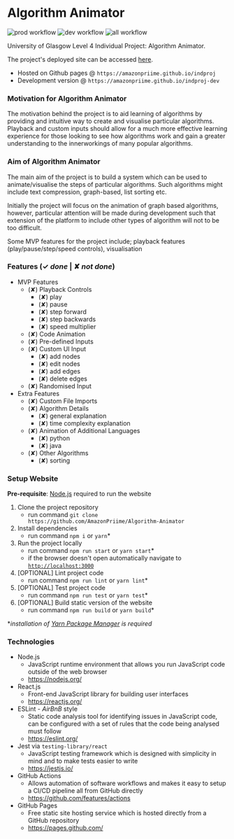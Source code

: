 # Algorithm Animator
![prod workflow](https://github.com/AmazonPriime/Algorithm-Animator/actions/workflows/prod.yml/badge.svg)
![dev workflow](https://github.com/AmazonPriime/Algorithm-Animator/actions/workflows/develop.yml/badge.svg)
![all workflow](https://github.com/AmazonPriime/Algorithm-Animator/actions/workflows/all.yml/badge.svg)

University of Glasgow Level 4 Individual Project: Algorithm Animator.

The project's deployed site can be accessed [here](https://amazonpriime.github.io/indproj).
* Hosted on Github pages @ `https://amazonpriime.github.io/indproj`
* Development version @ `https://amazonpriime.github.io/indproj-dev`

### Motivation for Algorithm Animator
The motivation behind the project is to aid learning of algorithms by providing and intuitive way to create and visualise particular algorithms. Playback and custom inputs should allow for a much more effective learning experience for those looking to see how algorithms work and gain a greater understanding to the innerworkings of many popular algorithms.

### Aim of Algorithm Animator
The main aim of the project is to build a system which can be used to animate/visualise the steps of particular algorithms. Such algorithms might include text compression, graph-based, list sorting etc.

Initially the project will focus on the animation of graph based algorithms, however, particular attention will be made during development such that extension of the platform to include other types of algorithm will not to be too difficult.

Some MVP features for the project include; playback features (play/pause/step/speed controls), visualisation

### Features (✓ *done* | ✘ *not done*)
* MVP Features
    * (✘) Playback Controls
      * (✘) play
      * (✘) pause
      * (✘) step forward
      * (✘) step backwards
      * (✘) speed multiplier
    * (✘) Code Animation
    * (✘) Pre-defined Inputs
    * (✘) Custom UI Input
      * (✘) add nodes
      * (✘) edit nodes
      * (✘) add edges
      * (✘) delete edges
    * (✘) Randomised Input
* Extra Features
    * (✘) Custom File Imports
    * (✘) Algorithm Details
      * (✘) general explanation
      * (✘) time complexity explanation
    * (✘) Animation of Additional Languages
      * (✘) python
      * (✘) java
    * (✘) Other Algorithms
      * (✘) sorting

### Setup Website
**Pre-requisite**: [Node.js](https://nodejs.org/) required to run the website
1. Clone the project repository
    * run command `git clone https://github.com/AmazonPriime/Algorithm-Animator`
2. Install dependencies
    * run command `npm i` or `yarn`*
3. Run the project locally
    * run command `npm run start` or `yarn start`*
    * if the browser doesn't open automatically navigate to [`http://localhost:3000`](http://localhost:3000)
4. [OPTIONAL] Lint project code
    * run command `npm run lint` or `yarn lint`*
5. [OPTIONAL] Test project code
    * run command `npm run test` or `yarn test`*
6. [OPTIONAL] Build static version of the website
    * run command `npm run build` or `yarn build`*

**installation of [Yarn Package Manager](https://yarnpkg.com/) is required*

### Technologies
* Node.js
    * JavaScript runtime environment that allows you run JavaScript code outside of the web browser
    * https://nodejs.org/
* React.js
    * Front-end JavaScript library for building user interfaces
    * https://reactjs.org/
* ESLint - *AirBnB* style
    * Static code analysis tool for identifying issues in JavaScript code, can be configured with a set of rules that the code being analysed must follow
    * https://eslint.org/
* Jest via `testing-library/react`
    * JavaScript testing framework which is designed with simplicity in mind and to make tests easier to write
    * https://jestjs.io/
* GitHub Actions
    * Allows automation of software workflows and makes it easy to setup a CI/CD pipeline all from GitHub directly
    * https://github.com/features/actions
* GitHub Pages
    * Free static site hosting service which is hosted directly from a GitHub repository
    * https://pages.github.com/
